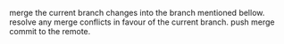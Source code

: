 merge the current branch changes into the branch mentioned bellow. resolve any merge conflicts in favour of the current branch. push merge commit to the remote.
